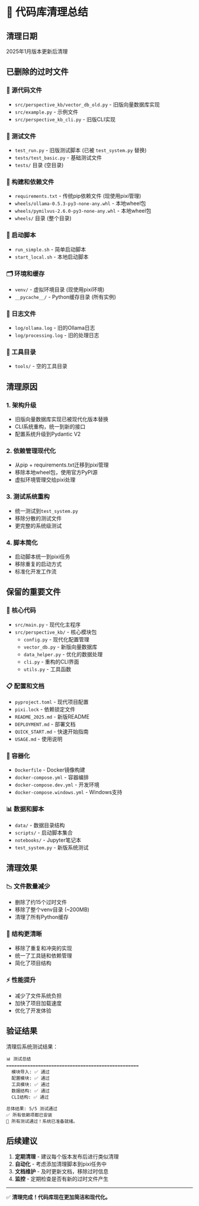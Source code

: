 # 🧹 代码库清理总结

## 清理日期
2025年1月版本更新后清理

## 已删除的过时文件

### 📁 源代码文件
- `src/perspective_kb/vector_db_old.py` - 旧版向量数据库实现
- `src/example.py` - 示例文件 
- `src/perspective_kb_cli.py` - 旧版CLI实现

### 🧪 测试文件
- `test_run.py` - 旧版测试脚本 (已被 `test_system.py` 替换)
- `tests/test_basic.py` - 基础测试文件
- `tests/` 目录 (空目录)

### 🔧 构建和依赖文件
- `requirements.txt` - 传统pip依赖文件 (现使用pixi管理)
- `wheels/ollama-0.5.3-py3-none-any.whl` - 本地wheel包
- `wheels/pymilvus-2.6.0-py3-none-any.whl` - 本地wheel包
- `wheels/` 目录 (整个目录)

### 🚀 启动脚本
- `run_simple.sh` - 简单启动脚本
- `start_local.sh` - 本地启动脚本

### 🗂️ 环境和缓存
- `venv/` - 虚拟环境目录 (现使用pixi环境)
- `__pycache__/` - Python缓存目录 (所有实例)

### 📝 日志文件
- `log/ollama.log` - 旧的Ollama日志
- `log/processing.log` - 旧的处理日志

### 🔨 工具目录
- `tools/` - 空的工具目录

## 清理原因

### 1. 架构升级
- 旧版向量数据库实现已被现代化版本替换
- CLI系统重构，统一到新的接口
- 配置系统升级到Pydantic V2

### 2. 依赖管理现代化
- 从pip + requirements.txt迁移到pixi管理
- 移除本地wheel包，使用官方PyPI源
- 虚拟环境管理交给pixi处理

### 3. 测试系统重构
- 统一测试到`test_system.py`
- 移除分散的测试文件
- 更完整的系统级测试

### 4. 脚本简化
- 启动脚本统一到pixi任务
- 移除重复的启动方式
- 标准化开发工作流

## 保留的重要文件

### 🎯 核心代码
- `src/main.py` - 现代化主程序
- `src/perspective_kb/` - 核心模块包
  - `config.py` - 现代化配置管理
  - `vector_db.py` - 新版向量数据库
  - `data_helper.py` - 优化的数据处理
  - `cli.py` - 重构的CLI界面
  - `utils.py` - 工具函数

### 📋 配置和文档
- `pyproject.toml` - 现代项目配置
- `pixi.lock` - 依赖锁定文件
- `README_2025.md` - 新版README
- `DEPLOYMENT.md` - 部署文档
- `QUICK_START.md` - 快速开始指南
- `USAGE.md` - 使用说明

### 🐳 容器化
- `Dockerfile` - Docker镜像构建
- `docker-compose.yml` - 容器编排
- `docker-compose.dev.yml` - 开发环境
- `docker-compose.windows.yml` - Windows支持

### 📊 数据和脚本
- `data/` - 数据目录结构
- `scripts/` - 启动脚本集合
- `notebooks/` - Jupyter笔记本
- `test_system.py` - 新版系统测试

## 清理效果

### 📉 文件数量减少
- 删除了约15个过时文件
- 移除了整个venv目录 (~200MB)
- 清理了所有Python缓存

### 🎯 结构更清晰
- 移除了重复和冲突的实现
- 统一了工具链和依赖管理
- 简化了项目结构

### ⚡ 性能提升
- 减少了文件系统负担
- 加快了项目加载速度
- 优化了开发体验

## 验证结果

清理后系统测试结果：
```
📊 测试总结
==================================================
  模块导入: ✅ 通过
  配置模块: ✅ 通过  
  工具模块: ✅ 通过
  数据结构: ✅ 通过
  CLI结构: ✅ 通过

总体结果: 5/5 测试通过
✅ 所有依赖项都已安装
🎉 所有测试通过！系统已准备就绪。
```

## 后续建议

1. **定期清理** - 建议每个版本发布后进行类似清理
2. **自动化** - 考虑添加清理脚本到pixi任务中
3. **文档维护** - 及时更新文档，移除过时信息
4. **监控** - 定期检查是否有新的过时文件产生

---

✅ **清理完成！代码库现在更加简洁和现代化。**
